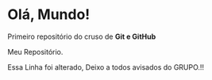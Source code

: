 # Olá, Mundo!
 Primeiro repositório do cruso de **Git e GitHub**

 Meu Repositório.
 
 Essa Linha foi alterado, Deixo a todos avisados do GRUPO.!!
